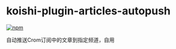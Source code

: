 # koishi-plugin-articles-autopush

[![npm](https://img.shields.io/npm/v/koishi-plugin-articles-autopush?style=flat-square)](https://www.npmjs.com/package/koishi-plugin-articles-autopush)

自动推送Crom订阅中的文章到指定频道，自用
